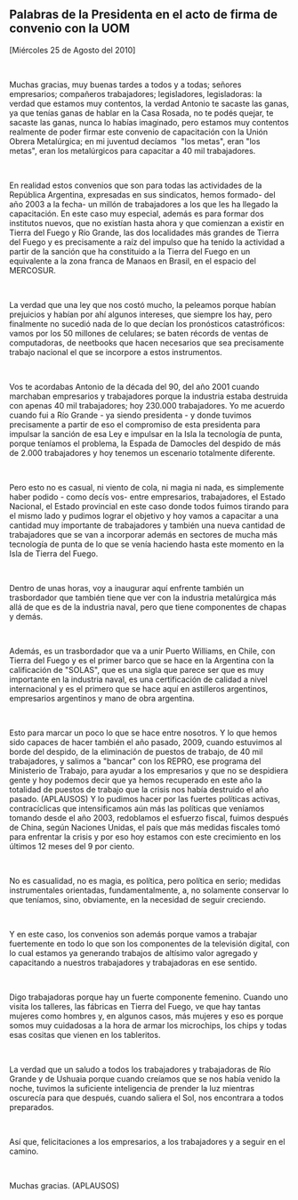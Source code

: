 Palabras de la Presidenta en el acto de firma de convenio con la UOM
--------------------------------------------------------------------

[Miércoles 25 de Agosto del 2010]

 

Muchas gracias, muy buenas tardes a todos y a todas; señores
empresarios; compañeros trabajadores; legisladores, legisladoras: la
verdad que estamos muy contentos, la verdad Antonio te sacaste las
ganas, ya que tenías ganas de hablar en la Casa Rosada, no te podés
quejar, te sacaste las ganas, nunca lo habías imaginado, pero estamos
muy contentos realmente de poder firmar este convenio de capacitación
con la Unión Obrera Metalúrgica; en mi juventud decíamos  "los metas",
eran "los metas", eran los metalúrgicos para capacitar a 40 mil
trabajadores.

 

En realidad estos convenios que son para todas las actividades de la
República Argentina, expresadas en sus sindicatos, hemos formado- del
año 2003 a la fecha- un millón de trabajadores a los que les ha llegado
la capacitación. En este caso muy especial, además es para formar dos
institutos nuevos, que no existían hasta ahora y que comienzan a existir
en Tierra del Fuego y Río Grande, las dos localidades más grandes de
Tierra del Fuego y es precisamente a raíz del impulso que ha tenido la
actividad a partir de la sanción que ha constituido a la Tierra del
Fuego en un equivalente a la zona franca de Manaos en Brasil, en el
espacio del MERCOSUR.

 

La verdad que una ley que nos costó mucho, la peleamos porque habían
prejuicios y habían por ahí algunos intereses, que siempre los hay, pero
finalmente no sucedió nada de lo que decían los pronósticos
catastróficos: vamos por los 50 millones de celulares; se baten récords
de ventas de computadoras, de neetbooks que hacen necesarios que sea
precisamente trabajo nacional el que se incorpore a estos instrumentos.

 

Vos te acordabas Antonio de la década del 90, del año 2001 cuando
marchaban empresarios y trabajadores porque la industria estaba
destruida con apenas 40 mil trabajadores; hoy 230.000 trabajadores. Yo
me acuerdo cuando fui a Río Grande - ya siendo presidenta - y donde
tuvimos precisamente a partir de eso el compromiso de esta presidenta
para impulsar la sanción de esa Ley e impulsar en la Isla la tecnología
de punta, porque teníamos el problema, la Espada de Damocles del despido
de más de 2.000 trabajadores y hoy tenemos un escenario totalmente
diferente.

 

Pero esto no es casual, ni viento de cola, ni magia ni nada, es
simplemente haber podido - como decís vos- entre empresarios,
trabajadores, el Estado Nacional, el Estado provincial en este caso
donde todos fuimos tirando para el mismo lado y pudimos lograr el
objetivo y hoy vamos a capacitar a una cantidad muy importante de
trabajadores y también una nueva cantidad de trabajadores que se van a
incorporar además en sectores de mucha más tecnología de punta de lo que
se venía haciendo hasta este momento en la Isla de Tierra del Fuego.

 

Dentro de unas horas, voy a inaugurar aquí enfrente también un
trasbordador que también tiene que ver con la industria metalúrgica más
allá de que es de la industria naval, pero que tiene componentes de
chapas y demás.

 

Además, es un trasbordador que va a unir Puerto Williams, en Chile, con
Tierra del Fuego y es el primer barco que se hace en la Argentina con la
calificación de "SOLAS", que es una sigla que parece ser que es muy
importante en la industria naval, es una certificación de calidad a
nivel internacional y es el primero que se hace aquí en astilleros
argentinos, empresarios argentinos y mano de obra argentina.

 

Esto para marcar un poco lo que se hace entre nosotros. Y lo que hemos
sido capaces de hacer también el año pasado, 2009, cuando estuvimos al
borde del despido, de la eliminación de puestos de trabajo, de 40 mil
trabajadores, y salimos a "bancar" con los REPRO, ese programa del
Ministerio de Trabajo, para ayudar a los empresarios y que no se
despidiera gente y hoy podemos decir que ya hemos recuperado en este año
la totalidad de puestos de trabajo que la crisis nos había destruido el
año pasado. (APLAUSOS) Y lo pudimos hacer por las fuertes políticas
activas, contracíclicas que intensificamos aún más las políticas que
veníamos tomando desde el año 2003, redoblamos el esfuerzo fiscal,
fuimos después de China, según Naciones Unidas, el país que más medidas
fiscales tomó para enfrentar la crisis y por eso hoy estamos con este
crecimiento en los últimos 12 meses del 9 por ciento.

 

No es casualidad, no es magia, es política, pero política en serio;
medidas instrumentales orientadas, fundamentalmente, a, no solamente
conservar lo que teníamos, sino, obviamente, en la necesidad de seguir
creciendo.

 

Y en este caso, los convenios son además porque vamos a trabajar
fuertemente en todo lo que son los componentes de la televisión digital,
con lo cual estamos ya generando trabajos de altísimo valor agregado y
capacitando a nuestros trabajadores y trabajadoras en ese sentido.

 

Digo trabajadoras porque hay un fuerte componente femenino. Cuando uno
visita los talleres, las fábricas en Tierra del Fuego, ve que hay tantas
mujeres como hombres y, en algunos casos, más mujeres y eso es porque
somos muy cuidadosas a la hora de armar los microchips, los chips y
todas esas cositas que vienen en los tableritos.

 

La verdad que un saludo a todos los trabajadores y trabajadoras de Río
Grande y de Ushuaia porque cuando creíamos que se nos había venido la
noche, tuvimos la suficiente inteligencia de prender la luz mientras
oscurecía para que después, cuando saliera el Sol, nos encontrara a
todos preparados.

 

Así que, felicitaciones a los empresarios, a los trabajadores y a seguir
en el camino.

 

Muchas gracias. (APLAUSOS)     

      
